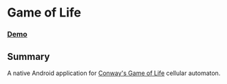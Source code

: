 # Game of Life

### [Demo](https://www.youtube.com/watch?v=C9Zck07SHs0)

## Summary
A native Android application for [Conway's Game of Life](https://en.wikipedia.org/wiki/Conway%27s_Game_of_Life) cellular automaton.